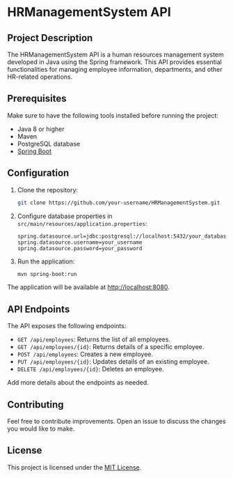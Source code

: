 # HRManagementSystem API

## Project Description

The HRManagementSystem API is a human resources management system developed in Java using the Spring framework. This API provides essential functionalities for managing employee information, departments, and other HR-related operations.

## Prerequisites

Make sure to have the following tools installed before running the project:

- Java 8 or higher
- Maven
- PostgreSQL database
- [Spring Boot](https://spring.io/projects/spring-boot)

## Configuration

1. Clone the repository:

    ```bash
    git clone https://github.com/your-username/HRManagementSystem.git
    ```

2. Configure database properties in `src/main/resources/application.properties`:

    ```properties
    spring.datasource.url=jdbc:postgresql://localhost:5432/your_database
    spring.datasource.username=your_username
    spring.datasource.password=your_password
    ```

3. Run the application:

    ```bash
    mvn spring-boot:run
    ```

The application will be available at [http://localhost:8080](http://localhost:8080).

## API Endpoints

The API exposes the following endpoints:

- `GET /api/employees`: Returns the list of all employees.
- `GET /api/employees/{id}`: Returns details of a specific employee.
- `POST /api/employees`: Creates a new employee.
- `PUT /api/employees/{id}`: Updates details of an existing employee.
- `DELETE /api/employees/{id}`: Deletes an employee.

Add more details about the endpoints as needed.

## Contributing

Feel free to contribute improvements. Open an issue to discuss the changes you would like to make.

## License

This project is licensed under the [MIT License](LICENSE).
